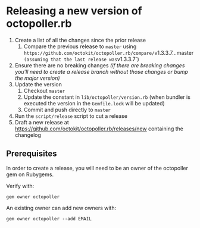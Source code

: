 # Releasing a new version of octopoller.rb

1. Create a list of all the changes since the prior release
    1. Compare the previous release to `master` using `https://github.com/octokit/octopoller.rb/compare/`v1.3.3.7...master` (assuming that the last release was `v1.3.3.7`)
1. Ensure there are no breaking changes _(if there are breaking changes you'll need to create a release branch without those changes or bump the major version)_
1. Update the version
    1. Checkout `master`
    1. Update the constant in `lib/octopoller/version.rb` (when bundler is executed the version in the `Gemfile.lock` will be updated)
    1. Commit and push directly to `master`
1. Run the `script/release` script to cut a release
1. Draft a new release at https://github.com/octokit/octopoller.rb/releases/new containing the changelog

## Prerequisites

In order to create a release, you will need to be an owner of the octopoller gem on Rubygems.

Verify with:
```
gem owner octopoller
```

An existing owner can add new owners with:
```
gem owner octopoller --add EMAIL
```
